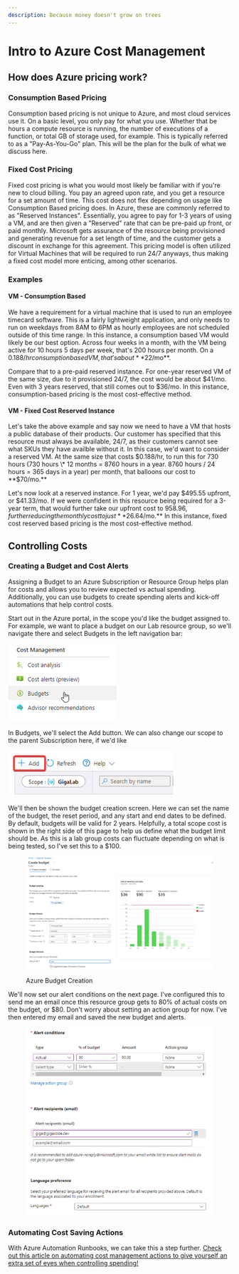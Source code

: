 ```yaml
---
description: Because money doesn't grow on trees
---
```


# Intro to Azure Cost Management

## How does Azure pricing work?

### Consumption Based Pricing

Consumption based pricing is not unique to Azure, and most cloud services use it. On a basic level, you only pay for what you use. Whether that be hours a compute resource is running, the number of executions of a function, or total GB of storage used, for example. This is typically referred to as a "Pay-As-You-Go" plan. This will be the plan for the bulk of what we discuss here.

### Fixed Cost Pricing

Fixed cost pricing is what you would most likely be familiar with if you're new to cloud billing. You pay an agreed upon rate, and you get a resource for a set amount of time. This cost does not flex depending on usage like Consumption Based pricing does. In Azure, these are commonly referred to as "Reserved Instances". Essentially, you agree to pay for 1-3 years of using a VM, and are then given a "Reserved" rate that can be pre-paid up front, or paid monthly. Microsoft gets assurance of the resource being provisioned and generating revenue for a set length of time, and the customer gets a discount in exchange for this agreement. This pricing model is often utilized for Virtual Machines that will be required to run 24/7 anyways, thus making a fixed cost model more enticing, among other scenarios.

### Examples

#### VM - Consumption Based

We have a requirement for a virtual machine that is used to run an employee timecard software. This is a fairly lightweight application, and only needs to run on weekdays from 8AM to 6PM as hourly employees are not scheduled outside of this time range. In this instance, a consumption based VM would likely be our best option. Across four weeks in a month, with the VM being active for 10 hours 5 days per week, that's 200 hours per month. On a $0.188/hr consumption based VM, that's about **$22/mo**.

Compare that to a pre-paid reserved instance. For one-year reserved VM of the same size, due to it provisioned 24/7, the cost would be about $41/mo. Even with 3 years reserved, that still comes out to $36/mo. In this instance, consumption-based pricing is the most cost-effective method.

#### VM - Fixed Cost Reserved Instance

Let's take the above example and say now we need to have a VM that hosts a public database of their products. Our customer has specified that this resource must always be available, 24/7, as their customers cannot see what SKUs they have availble without it. In this case, we'd want to consider a reserved VM. At the same size that costs $0.188/hr, to run this for 730 hours (730 hours \* 12 months = 8760 hours in a year. 8760 hours / 24 hours = 365 days in a year) per month, that balloons our cost to **$70/mo.**

Let's now look at a reserved instance. For 1 year, we'd pay $495.55 upfront, or $41.33/mo. If we were confident in this resource being required for a 3-year term, that would further take our upfront cost to $958.96, further reducing the monthly cost to just **$26.64/mo.** In this instance, fixed cost reserved based pricing is the most cost-effective method.



## Controlling Costs

### Creating a Budget and Cost Alerts

Assigning a Budget to an Azure Subscription or Resource Group helps plan for costs and allows you to review expected vs actual spending. Additionally, you can use budgets to create spending alerts and kick-off automations that help control costs.

Start out in the Azure portal, in the scope you'd like the budget assigned to. For example, we want to place a budget on our Lab resource group, so we'll navigate there and select Budgets in the left navigation bar:

![](<../../../../.gitbook/assets/image (1) (1) (1) (1).png>)

In Budgets, we'll select the Add button. We can also change our scope to the parent Subscription here, if we'd like

![](<../../../../.gitbook/assets/image (8) (1) (1) (1).png>)

We'll then be shown the budget creation screen. Here we can set the name of the budget, the reset period, and any start and end dates to be defined. By default, budgets will be valid for 2 years. Helpfully, a total scope cost is shown in the right side of this page to help us define what the budget limit should be. As this is a lab group costs can fluctuate depending on what is being tested, so I've set this to a $100.

<figure><img src="../../../../.gitbook/assets/image (6) (1) (1) (1).png" alt=""><figcaption><p>Azure Budget Creation</p></figcaption></figure>

We'll now set our alert conditions on the next page. I've configured this to send me an email once this resource group gets to 80% of actual costs on the budget, or $80. Don't worry about setting an action group for now. I've then entered my email and saved the new budget and alerts.

<figure><img src="../../../../.gitbook/assets/image (20) (1).png" alt="" width="484"><figcaption></figcaption></figure>

### Automating Cost Saving Actions

With Azure Automation Runbooks, we can take this a step further. [Check out this article on automating cost management actions to give yourself an extra set of eyes when controlling spending!](automating-azure-cost-management.md)
